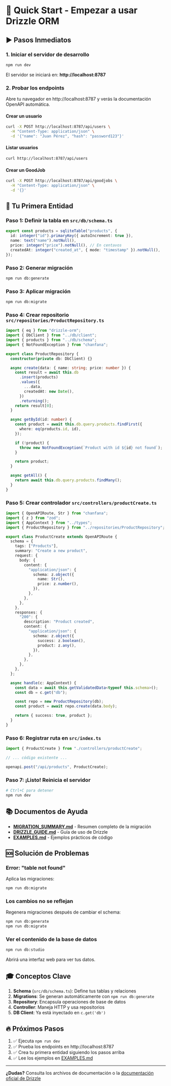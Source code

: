 # 🚀 Quick Start - Empezar a usar Drizzle ORM

## ▶️ Pasos Inmediatos

### 1. Iniciar el servidor de desarrollo

```bash
npm run dev
```

El servidor se iniciará en: **http://localhost:8787**

### 2. Probar los endpoints

Abre tu navegador en http://localhost:8787 y verás la documentación OpenAPI automática.

#### Crear un usuario

```bash
curl -X POST http://localhost:8787/api/users \
  -H "Content-Type: application/json" \
  -d '{"name": "Juan Pérez", "hash": "password123"}'
```

#### Listar usuarios

```bash
curl http://localhost:8787/api/users
```

#### Crear un GoodJob

```bash
curl -X POST http://localhost:8787/api/goodjobs \
  -H "Content-Type: application/json" \
  -d '{}'
```

## 🎯 Tu Primera Entidad

### Paso 1: Definir la tabla en `src/db/schema.ts`

```typescript
export const products = sqliteTable("products", {
  id: integer("id").primaryKey({ autoIncrement: true }),
  name: text("name").notNull(),
  price: integer("price").notNull(), // En centavos
  createdAt: integer("created_at", { mode: "timestamp" }).notNull(),
});
```

### Paso 2: Generar migración

```bash
npm run db:generate
```

### Paso 3: Aplicar migración

```bash
npm run db:migrate
```

### Paso 4: Crear repositorio `src/repositories/ProductRepository.ts`

```typescript
import { eq } from "drizzle-orm";
import { DbClient } from "../db/client";
import { products } from "../db/schema";
import { NotFoundException } from "chanfana";

export class ProductRepository {
  constructor(private db: DbClient) {}

  async create(data: { name: string; price: number }) {
    const result = await this.db
      .insert(products)
      .values({
        ...data,
        createdAt: new Date(),
      })
      .returning();
    return result[0];
  }

  async getById(id: number) {
    const product = await this.db.query.products.findFirst({
      where: eq(products.id, id),
    });

    if (!product) {
      throw new NotFoundException(`Product with id ${id} not found`);
    }

    return product;
  }

  async getAll() {
    return await this.db.query.products.findMany();
  }
}
```

### Paso 5: Crear controlador `src/controllers/productCreate.ts`

```typescript
import { OpenAPIRoute, Str } from "chanfana";
import { z } from "zod";
import { AppContext } from "../types";
import { ProductRepository } from "../repositories/ProductRepository";

export class ProductCreate extends OpenAPIRoute {
  schema = {
    tags: ["Products"],
    summary: "Create a new product",
    request: {
      body: {
        content: {
          "application/json": {
            schema: z.object({
              name: Str(),
              price: z.number(),
            }),
          },
        },
      },
    },
    responses: {
      "200": {
        description: "Product created",
        content: {
          "application/json": {
            schema: z.object({
              success: z.boolean(),
              product: z.any(),
            }),
          },
        },
      },
    },
  };

  async handle(c: AppContext) {
    const data = await this.getValidatedData<typeof this.schema>();
    const db = c.get("db");

    const repo = new ProductRepository(db);
    const product = await repo.create(data.body);

    return { success: true, product };
  }
}
```

### Paso 6: Registrar ruta en `src/index.ts`

```typescript
import { ProductCreate } from "./controllers/productCreate";

// ... código existente ...

openapi.post("/api/products", ProductCreate);
```

### Paso 7: ¡Listo! Reinicia el servidor

```bash
# Ctrl+C para detener
npm run dev
```

## 📚 Documentos de Ayuda

- **[MIGRATION_SUMMARY.md](./MIGRATION_SUMMARY.md)** - Resumen completo de la migración
- **[DRIZZLE_GUIDE.md](./DRIZZLE_GUIDE.md)** - Guía de uso de Drizzle
- **[EXAMPLES.md](./EXAMPLES.md)** - Ejemplos prácticos de código

## 🆘 Solución de Problemas

### Error: "table not found"

Aplica las migraciones:

```bash
npm run db:migrate
```

### Los cambios no se reflejan

Regenera migraciones después de cambiar el schema:

```bash
npm run db:generate
npm run db:migrate
```

### Ver el contenido de la base de datos

```bash
npm run db:studio
```

Abrirá una interfaz web para ver tus datos.

## 🎓 Conceptos Clave

1. **Schema** (`src/db/schema.ts`): Define tus tablas y relaciones
2. **Migrations**: Se generan automáticamente con `npm run db:generate`
3. **Repository**: Encapsula operaciones de base de datos
4. **Controller**: Maneja HTTP y usa repositorios
5. **DB Client**: Ya está inyectado en `c.get('db')`

## 🔥 Próximos Pasos

1. ✅ Ejecuta `npm run dev`
2. ✅ Prueba los endpoints en http://localhost:8787
3. ✅ Crea tu primera entidad siguiendo los pasos arriba
4. ✅ Lee los ejemplos en [EXAMPLES.md](./EXAMPLES.md)

---

**¿Dudas?** Consulta los archivos de documentación o la [documentación oficial de Drizzle](https://orm.drizzle.team/)
